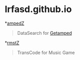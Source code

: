 # lrfasd.github.io

*[ampedZ](https://lrfasd.github.io/ampedZ)
>DataSearch for [Getamped](http://bfo.sdo.com)

*[rmstZ](https://lrfasd.github.io/rmstZ)
>TransCode for Music Game
